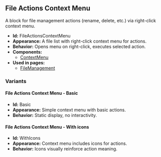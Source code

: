 ## File Actions Context Menu
A block for file management actions (rename, delete, etc.) via right-click context menu.
- **Id:** FileActionsContextMenu
- **Appearance:** A file list with right-click context menu for actions.
- **Behavior:** Opens menu on right-click, executes selected action.
- **Components:**
  - [ContextMenu](components.md#context-menu)
- **Used in pages:**
  - [FileManagement](pages.md#file-management)
### Variants
#### File Actions Context Menu - **Basic**
- **Id:** Basic
- **Appearance:** Simple context menu with basic actions.
- **Behavior:** Static display, no interactivity.
#### File Actions Context Menu - **With icons**
- **Id:** WithIcons
- **Appearance:** Context menu includes icons for actions.
- **Behavior:** Icons visually reinforce action meaning.

